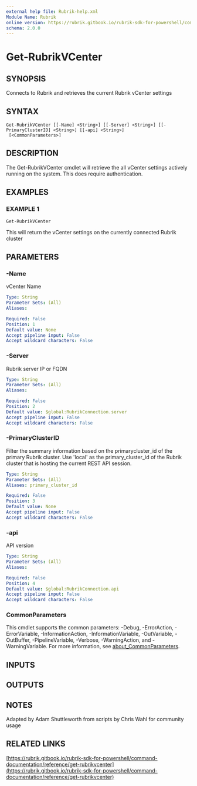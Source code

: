 ```yaml
---
external help file: Rubrik-help.xml
Module Name: Rubrik
online version: https://rubrik.gitbook.io/rubrik-sdk-for-powershell/command-documentation/reference/get-rubrikvcenter
schema: 2.0.0
---
```


# Get-RubrikVCenter

## SYNOPSIS
Connects to Rubrik and retrieves the current Rubrik vCenter settings

## SYNTAX

```
Get-RubrikVCenter [[-Name] <String>] [[-Server] <String>] [[-PrimaryClusterID] <String>] [[-api] <String>]
 [<CommonParameters>]
```

## DESCRIPTION
The Get-RubrikVCenter cmdlet will retrieve the all vCenter settings actively running on the system.
This does require authentication.

## EXAMPLES

### EXAMPLE 1
```
Get-RubrikVCenter
```

This will return the vCenter settings on the currently connected Rubrik cluster

## PARAMETERS

### -Name
vCenter Name

```yaml
Type: String
Parameter Sets: (All)
Aliases:

Required: False
Position: 1
Default value: None
Accept pipeline input: False
Accept wildcard characters: False
```

### -Server
Rubrik server IP or FQDN

```yaml
Type: String
Parameter Sets: (All)
Aliases:

Required: False
Position: 2
Default value: $global:RubrikConnection.server
Accept pipeline input: False
Accept wildcard characters: False
```

### -PrimaryClusterID
Filter the summary information based on the primarycluster_id of the primary Rubrik cluster.
Use 'local' as the primary_cluster_id of the Rubrik cluster that is hosting the current REST API session.

```yaml
Type: String
Parameter Sets: (All)
Aliases: primary_cluster_id

Required: False
Position: 3
Default value: None
Accept pipeline input: False
Accept wildcard characters: False
```

### -api
API version

```yaml
Type: String
Parameter Sets: (All)
Aliases:

Required: False
Position: 4
Default value: $global:RubrikConnection.api
Accept pipeline input: False
Accept wildcard characters: False
```

### CommonParameters
This cmdlet supports the common parameters: -Debug, -ErrorAction, -ErrorVariable, -InformationAction, -InformationVariable, -OutVariable, -OutBuffer, -PipelineVariable, -Verbose, -WarningAction, and -WarningVariable. For more information, see [about_CommonParameters](http://go.microsoft.com/fwlink/?LinkID=113216).

## INPUTS

## OUTPUTS

## NOTES
Adapted by Adam Shuttleworth from scripts by Chris Wahl for community usage

## RELATED LINKS

[https://rubrik.gitbook.io/rubrik-sdk-for-powershell/command-documentation/reference/get-rubrikvcenter](https://rubrik.gitbook.io/rubrik-sdk-for-powershell/command-documentation/reference/get-rubrikvcenter)

